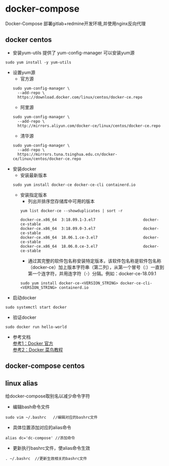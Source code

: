 # docker-compose
Docker-Compose 部署gitlab+redmine开发环境,并使用nginx反向代理

## docker centos

* 安装yum-utils 提供了 yum-config-manager 可以安装yum源
```
sudo yum install -y yum-utils
```
* 设置yum源
  * 官方源
  ```
  sudo yum-config-manager \
    --add-repo \
    https://download.docker.com/linux/centos/docker-ce.repo
  ```
  * 阿里源
  ```
  sudo yum-config-manager \
    --add-repo \
    http://mirrors.aliyun.com/docker-ce/linux/centos/docker-ce.repo
  ```
  * 清华源
  ```
  sudo yum-config-manager \
    --add-repo \
    https://mirrors.tuna.tsinghua.edu.cn/docker-ce/linux/centos/docker-ce.repo
  ```
* 安装docker
  * 安装最新版本
  ```
  sudo yum install docker-ce docker-ce-cli containerd.io
  ```
  * 安装指定版本
    * 列出并排序您存储库中可用的版本
    ```
    yum list docker-ce --showduplicates | sort -r

    docker-ce.x86_64  3:18.09.1-3.el7                     docker-ce-stable
    docker-ce.x86_64  3:18.09.0-3.el7                     docker-ce-stable
    docker-ce.x86_64  18.06.1.ce-3.el7                    docker-ce-stable
    docker-ce.x86_64  18.06.0.ce-3.el7                    docker-ce-stable
    ```
    * 通过其完整的软件包名称安装特定版本，该软件包名称是软件包名称（docker-ce）加上版本字符串（第二列），从第一个冒号（:）一直到第一个连字符，并用连字符（-）分隔。例如：docker-ce-18.09.1
    ```
    sudo yum install docker-ce-<VERSION_STRING> docker-ce-cli-<VERSION_STRING> containerd.io
    ```
* 启动docker
```
sudo systemctl start docker
```
* 验证docker
```
sudo docker run hello-world
```
* 参考文档  
  [参考1：Docker 官方](https://docs.docker.com/engine/install/centos/)  
  [参考2：Docker 菜鸟教程](https://www.runoob.com/docker/centos-docker-install.html)

## docker-compose centos

## linux alias
给docker-compose取别名以减少命令字符
* 编辑bash命令文件
```
sudo vim ~/.bashrc   //编辑对应的bashrc文件
```
* 具体位置添加对应的alias命令
```
alias dc='dc-compose' //添加命令
```
* 更新执行bashrc文件，使alias命令生效
```
. ~/.bashrc  //更新生效相关的bashrc文件
```
